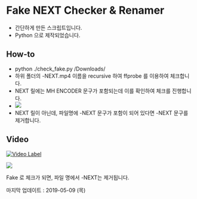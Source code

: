 # Fake NEXT Checker & Renamer

* 간단하게 만든 스크립트입니다. 
* Python 으로 제작되었습니다.



## How-to

- python ./check_fake.py /Downloads/
- 하위 폴더의 -NEXT.mp4 이름을 recursive 하여 ffprobe 를 이용하여 체크합니다.
- NEXT 릴에는 MH ENCODER 문구가 포함되는데 이를 확인하여 체크를 진행합니다.
- ![](https://i.imgur.com/Nqk34FT.png)
- NEXT 릴이 아닌데, 파일명에 -NEXT 문구가 포함이 되어 있다면 -NEXT 문구를 제거합니다.



## Video

[![Video Label](https://img.youtube.com/vi/zww4gcSC5oQ/maxresdefault.jpg)](https://youtu.be/zww4gcSC5oQ?t=0s)



![](https://i.imgur.com/CY61c4i.png)



Fake 로 체크가 되면, 파일 명에서 -NEXT는 제거됩니다.






마지막 업데이트 : 2019-05-09 (목) 